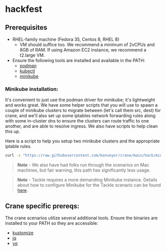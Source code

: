 # hackfest

## Prerequisites

* RHEL-family machine (Fedora 35, Centos 8, RHEL 8)
  - VM should suffice too. We recommend a minimum of 2vCPUs and 8GB of RAM. If using Amazon EC2 instance, we recommend a t2.large VM.
* Ensure the following tools are installed and available in the PATH:
  * [podman](https://podman.io/getting-started/installation#linux-distributions)
  * [kubectl](https://kubernetes.io/docs/tasks/tools/install-kubectl-linux/)
  * [minikube](https://minikube.sigs.k8s.io/docs/start/)

### Minikube installation:

It's convenient to just use the podman driver for minikube; it's lightweight and works great. We have some helper scripts that you will use to spawn a couple of minikube clusters to migrate between (let's call them src, dest) for crane, and we'll also set up some iptables network forwarding rules along with some in-cluster dns to ensure the clusters can route traffic to one another, and are able to resolve ingress. We also have scripts to help clean this up.

Here is a script to help you setup two minikube clusters and the appropriate iptable rules.
```bash
curl -s "https://raw.githubusercontent.com/konveyor/crane/main/hack/minikube-clusters-start.sh" | bash
```
>**Note** - We also have had folks run through the scenarios on Mac machines, but fair warning, this path has significantly less usage.

>**Note** - Tackle requires a more demanding Minikube instance. Details about how to configure Minikube for the Tackle scenario can be found [here](/tackle/README.md#installing-minikube).

## Crane specific prereqs:

The crane scenarios utilize several additional tools. Ensure the binaries are
installed to your PATH so they are accessible:

* [kustomize](https://kubectl.docs.kubernetes.io/installation/kustomize/binaries/)
* [jq](https://github.com/stedolan/jq)
* [yq](https://github.com/mikefarah/yq)
